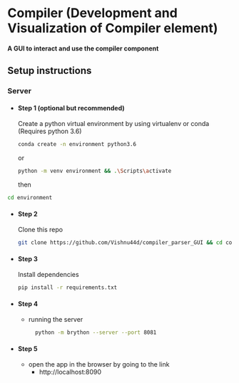 # Compiler (Development and Visualization of Compiler element)

#### A GUI to interact and use the compiler component

## Setup instructions

### Server

- #### Step 1 (optional but recommended)

  Create a python virtual environment by using virtualenv or conda (Requires python 3.6)

  ```bash
  conda create -n environment python3.6
  ```

  or

  ```bash
  python -m venv environment && .\Scripts\activate
  ```

  then

```bash
cd environment
```

- #### Step 2

  Clone this repo

  ```bash
  git clone https://github.com/Vishnu44d/compiler_parser_GUI && cd compiler_parser_GUI
  ```

- #### Step 3
  Install dependencies
  ```bash
  pip install -r requirements.txt
  ```
- #### Step 4

  - running the server
    ```bash
      python -m brython --server --port 8081
    ```

- #### Step 5
  - open the app in the browser by going to the link
    - http://localhost:8090
